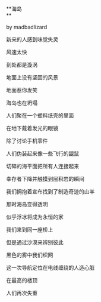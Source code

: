 **海岛  
**

by madbadlizard



新来的人感到味觉失灵

风速太快

到处都是漩涡

地面上没有坚固的风景

地面惹你发笑

海岛也在坍塌

人们聚在一个塑料纸壳的里面

在地下戴着发光的眼镜

除了讨论手机零件

人们伪装起来像一些飞行的鼹鼠

切碎的海平面把所有人连接起来

幸存者下降并触摸到层积岩的瞬间

我们拥抱着宣布找到了制造奇迹的山羊

那时海岛变得透明

似乎浮冰将成为永恒的家

我们来到同一座桥上

但是通过沙漠来辨别彼此

黑色的雾中我们织网

这一次导航定位在电线缠绕的人造心脏

在最高的楼顶

人们再次失重


